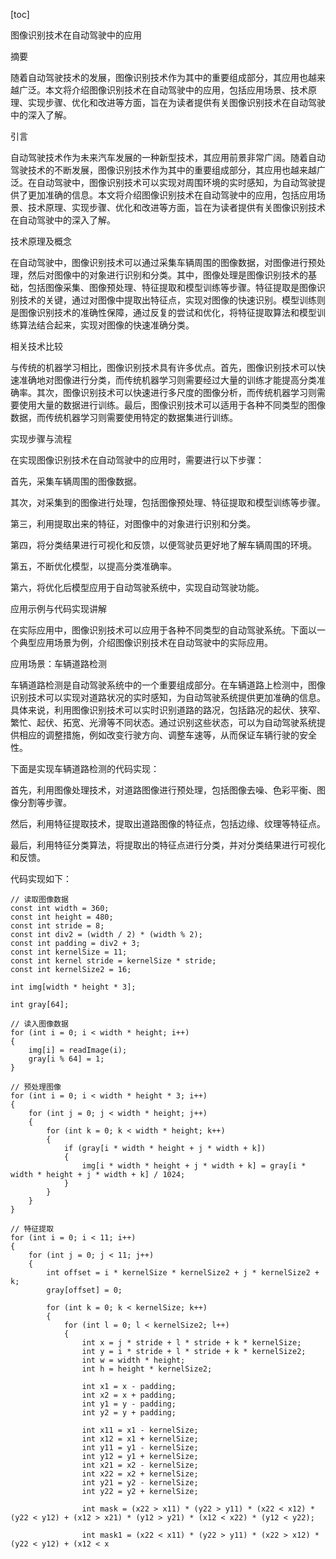 
[toc]                    
                
                
图像识别技术在自动驾驶中的应用

摘要

随着自动驾驶技术的发展，图像识别技术作为其中的重要组成部分，其应用也越来越广泛。本文将介绍图像识别技术在自动驾驶中的应用，包括应用场景、技术原理、实现步骤、优化和改进等方面，旨在为读者提供有关图像识别技术在自动驾驶中的深入了解。

引言

自动驾驶技术作为未来汽车发展的一种新型技术，其应用前景非常广阔。随着自动驾驶技术的不断发展，图像识别技术作为其中的重要组成部分，其应用也越来越广泛。在自动驾驶中，图像识别技术可以实现对周围环境的实时感知，为自动驾驶提供了更加准确的信息。本文将介绍图像识别技术在自动驾驶中的应用，包括应用场景、技术原理、实现步骤、优化和改进等方面，旨在为读者提供有关图像识别技术在自动驾驶中的深入了解。

技术原理及概念

在自动驾驶中，图像识别技术可以通过采集车辆周围的图像数据，对图像进行预处理，然后对图像中的对象进行识别和分类。其中，图像处理是图像识别技术的基础，包括图像采集、图像预处理、特征提取和模型训练等步骤。特征提取是图像识别技术的关键，通过对图像中提取出特征点，实现对图像的快速识别。模型训练则是图像识别技术的准确性保障，通过反复的尝试和优化，将特征提取算法和模型训练算法结合起来，实现对图像的快速准确分类。

相关技术比较

与传统的机器学习相比，图像识别技术具有许多优点。首先，图像识别技术可以快速准确地对图像进行分类，而传统机器学习则需要经过大量的训练才能提高分类准确率。其次，图像识别技术可以快速进行多尺度的图像分析，而传统机器学习则需要使用大量的数据进行训练。最后，图像识别技术可以适用于各种不同类型的图像数据，而传统机器学习则需要使用特定的数据集进行训练。

实现步骤与流程

在实现图像识别技术在自动驾驶中的应用时，需要进行以下步骤：

首先，采集车辆周围的图像数据。

其次，对采集到的图像进行处理，包括图像预处理、特征提取和模型训练等步骤。

第三，利用提取出来的特征，对图像中的对象进行识别和分类。

第四，将分类结果进行可视化和反馈，以便驾驶员更好地了解车辆周围的环境。

第五，不断优化模型，以提高分类准确率。

第六，将优化后模型应用于自动驾驶系统中，实现自动驾驶功能。

应用示例与代码实现讲解

在实际应用中，图像识别技术可以应用于各种不同类型的自动驾驶系统。下面以一个典型应用场景为例，介绍图像识别技术在自动驾驶中的实际应用。

应用场景：车辆道路检测

车辆道路检测是自动驾驶系统中的一个重要组成部分。在车辆道路上检测中，图像识别技术可以实现对道路状况的实时感知，为自动驾驶系统提供更加准确的信息。具体来说，利用图像识别技术可以实时识别道路的路况，包括路况的起伏、狭窄、繁忙、起伏、拓宽、光滑等不同状态。通过识别这些状态，可以为自动驾驶系统提供相应的调整措施，例如改变行驶方向、调整车速等，从而保证车辆行驶的安全性。

下面是实现车辆道路检测的代码实现：

首先，利用图像处理技术，对道路图像进行预处理，包括图像去噪、色彩平衡、图像分割等步骤。

然后，利用特征提取技术，提取出道路图像的特征点，包括边缘、纹理等特征点。

最后，利用特征分类算法，将提取出的特征点进行分类，并对分类结果进行可视化和反馈。

代码实现如下：

```
// 读取图像数据
const int width = 360;
const int height = 480;
const int stride = 8;
const int div2 = (width / 2) * (width % 2);
const int padding = div2 + 3;
const int kernelSize = 11;
const int kernel stride = kernelSize * stride;
const int kernelSize2 = 16;

int img[width * height * 3];

int gray[64];

// 读入图像数据
for (int i = 0; i < width * height; i++)
{
    img[i] = readImage(i);
    gray[i % 64] = 1;
}

// 预处理图像
for (int i = 0; i < width * height * 3; i++)
{
    for (int j = 0; j < width * height; j++)
    {
        for (int k = 0; k < width * height; k++)
        {
            if (gray[i * width * height + j * width + k])
            {
                img[i * width * height + j * width + k] = gray[i * width * height + j * width + k] / 1024;
            }
        }
    }
}

// 特征提取
for (int i = 0; i < 11; i++)
{
    for (int j = 0; j < 11; j++)
    {
        int offset = i * kernelSize * kernelSize2 + j * kernelSize2 + k;
        gray[offset] = 0;

        for (int k = 0; k < kernelSize; k++)
        {
            for (int l = 0; l < kernelSize2; l++)
            {
                int x = j * stride + l * stride + k * kernelSize;
                int y = i * stride + l * stride + k * kernelSize2;
                int w = width * height;
                int h = height * kernelSize2;

                int x1 = x - padding;
                int x2 = x + padding;
                int y1 = y - padding;
                int y2 = y + padding;

                int x11 = x1 - kernelSize;
                int x12 = x1 + kernelSize;
                int y11 = y1 - kernelSize;
                int y12 = y1 + kernelSize;
                int x21 = x2 - kernelSize;
                int x22 = x2 + kernelSize;
                int y21 = y2 - kernelSize;
                int y22 = y2 + kernelSize;

                int mask = (x22 > x11) * (y22 > y11) * (x22 < x12) * (y22 < y12) + (x12 > x21) * (y12 > y21) * (x12 < x22) * (y12 < y22);

                int mask1 = (x22 < x11) * (y22 > y11) * (x22 > x12) * (y22 < y12) + (x12 < x

